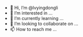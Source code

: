 - 👋 Hi, I’m @lvyingdongli
- 👀 I’m interested in ...
- 🌱 I’m currently learning ...
- 💞️ I’m looking to collaborate on ...
- 📫 How to reach me ...

<!---
lvyingdongli/lvyingdongli is a ✨ special ✨ repository because its `README.md` (this file) appears on your GitHub profile.
You can click the Preview link to take a look at your changes.
--->
